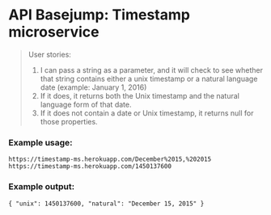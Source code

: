 # API Basejump: Timestamp microservice
>User stories:
>1) I can pass a string as a parameter, and it will check to see whether that string contains either a unix timestamp or a natural language date (example: January 1, 2016)
>2) If it does, it returns both the Unix timestamp and the natural language form of that date.
>3) If it does not contain a date or Unix timestamp, it returns null for those properties.

### Example usage:

	https://timestamp-ms.herokuapp.com/December%2015,%202015
	https://timestamp-ms.herokuapp.com/1450137600
### Example output:
	{ "unix": 1450137600, "natural": "December 15, 2015" }
